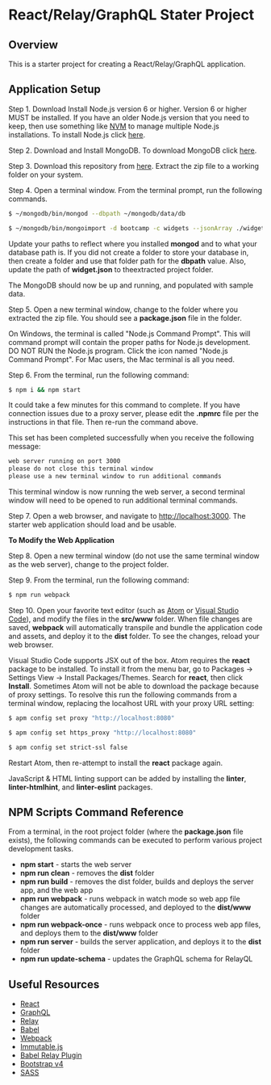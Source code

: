 # React/Relay/GraphQL Stater Project

## Overview

This is a starter project for creating a React/Relay/GraphQL application.

## Application Setup

Step 1. Download Install Node.js version 6 or higher. Version 6 or higher MUST be installed. If you have an older Node.js version that you need to keep, then use something like [NVM](https://www.npmjs.com/package/nvm) to manage multiple Node.js installations. To install Node.js click [here](https://nodejs.org).

Step 2. Download and Install MongoDB. To download MongoDB click [here](https://www.mongodb.com/download-center#community).

Step 3. Download this repository from [here](https://github.com/training4developers/react-relay-starter/archive/master.zip). Extract the zip file to a working folder on your system.

Step 4. Open a terminal window. From the terminal prompt, run the following commands.

```bash
$ ~/mongodb/bin/mongod --dbpath ~/mongodb/data/db

$ ~/mongodb/bin/mongoimport -d bootcamp -c widgets --jsonArray ./widgets.json
```

Update your paths to reflect where you installed **mongod** and to what your database path is. If you did not create a folder to store your database in, then create a folder and use that folder path for the **dbpath** value. Also, update the path of **widget.json** to theextracted project folder.

The MongoDB should now be up and running, and populated with sample data.

Step 5. Open a new terminal window, change to the folder where you extracted the zip file. You should see a **package.json** file in the folder.

On Windows, the terminal is called "Node.js Command Prompt". This will command prompt will contain the proper paths for Node.js development. DO NOT RUN the Node.js program. Click the icon named "Node.js Command Prompt". For Mac users, the Mac terminal is all you need.

Step 6. From the terminal, run the following command:

```bash
$ npm i && npm start
```

It could take a few minutes for this command to complete. If you have connection issues due to a proxy server, please edit the **.npmrc** file per the instructions in that file. Then re-run the command above.

This set has been completed successfully when you receive the following message:

```bash
web server running on port 3000
please do not close this terminal window
please use a new terminal window to run additional commands
```

This terminal window is now running the web server, a second terminal window will need to be opened to run additional terminal commands.

Step 7. Open a web browser, and navigate to [http://localhost:3000](http://localhost:3000).  The starter web application should load and be usable.

**To Modify the Web Application**

Step 8. Open a new terminal window (do not use the same terminal window as the web server), change to the project folder.

Step 9. From the terminal, run the following command:

```bash
$ npm run webpack
```

Step 10. Open your favorite text editor (such as [Atom](https://atom.io/) or [Visual Studio Code](https://code.visualstudio.com)), and modify the files in the **src/www** folder. When file changes are saved, **webpack** will automatically transpile and bundle the application code and assets, and deploy it to the **dist** folder. To see the changes, reload your web browser.

Visual Studio Code supports JSX out of the box. Atom requires the **react** package to be installed. To install it from the menu bar, go to Packages -> Settings View -> Install Packages/Themes. Search for **react**, then click **Install**. Sometimes Atom will not be able to download the package because of proxy settings. To resolve this run the following commands from a terminal window, replacing the localhost URL with your proxy URL setting:

```bash
$ apm config set proxy "http://localhost:8080"

$ apm config set https_proxy "http://localhost:8080"

$ apm config set strict-ssl false
```

Restart Atom, then re-attempt to install the **react** package again.

JavaScript & HTML linting support can be added by installing the **linter**, **linter-htmlhint**, and **linter-eslint** packages.

## NPM Scripts Command Reference

From a terminal, in the root project folder (where the **package.json** file exists), the following commands can be executed to perform various project development tasks.

- **npm start** - starts the web server
- **npm run clean** - removes the **dist** folder
- **npm run build** - removes the dist folder, builds and deploys the server app, and the web app
- **npm run webpack** - runs webpack in watch mode so web app file changes are automatically processed, and deployed to the **dist/www** folder
- **npm run webpack-once** - runs webpack once to process web app files, and deploys them to the **dist/www** folder
- **npm run server** - builds the server application, and deploys it to the **dist** folder
- **npm run update-schema** - updates the GraphQL schema for RelayQL

## Useful Resources

- [React](https://facebook.github.io/react/)
- [GraphQL](http://graphql.org/)
- [Relay](https://facebook.github.io/relay/)
- [Babel](https://babeljs.io/)
- [Webpack](https://webpack.github.io/)
- [Immutable.js](https://facebook.github.io/immutable-js/)
- [Babel Relay Plugin](https://facebook.github.io/relay/docs/guides-babel-plugin.html)
- [Bootstrap v4](http://v4-alpha.getbootstrap.com/)
- [SASS](http://sass-lang.com/)
